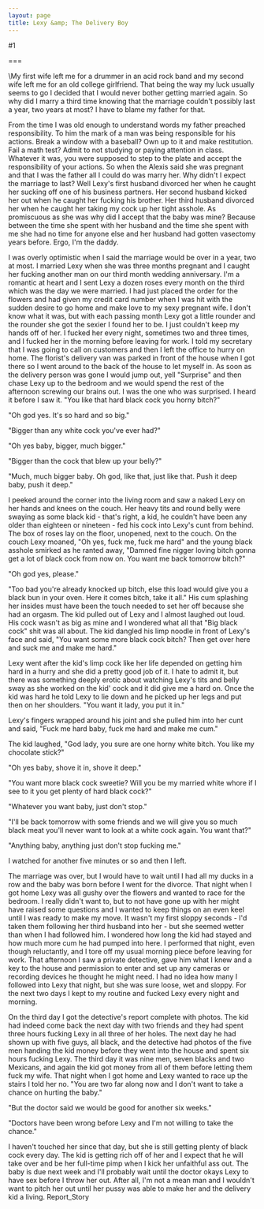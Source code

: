 ```yaml
---
layout: page
title: Lexy &amp; The Delivery Boy
---
```

#1 

===

\My first wife left me for a drummer in an acid rock band and my second wife left me for an old college girlfriend. That being the way my luck usually seems to go I decided that I would never bother getting married again. So why did I marry a third time knowing that the marriage couldn't possibly last a year, two years at most? I have to blame my father for that. 

From the time I was old enough to understand words my father preached responsibility. To him the mark of a man was being responsible for his actions. Break a window with a baseball? Own up to it and make restitution. Fail a math test? Admit to not studying or paying attention in class. Whatever it was, you were supposed to step to the plate and accept the responsibility of your actions. So when the Alexis said she was pregnant and that I was the father all I could do was marry her. Why didn't I expect the marriage to last? Well Lexy's first husband divorced her when he caught her sucking off one of his business partners. Her second husband kicked her out when he caught her fucking his brother. Her third husband divorced her when he caught her taking my cock up her tight asshole. As promiscuous as she was why did I accept that the baby was mine? Because between the time she spent with her husband and the time she spent with me she had no time for anyone else and her husband had gotten vasectomy years before. Ergo, I'm the daddy. 

I was overly optimistic when I said the marriage would be over in a year, two at most. I married Lexy when she was three months pregnant and I caught her fucking another man on our third month wedding anniversary. I'm a romantic at heart and I sent Lexy a dozen roses every month on the third which was the day we were married. I had just placed the order for the flowers and had given my credit card number when I was hit with the sudden desire to go home and make love to my sexy pregnant wife. I don't know what it was, but with each passing month Lexy got a little rounder and the rounder she got the sexier I found her to be. I just couldn't keep my hands off of her. I fucked her every night, sometimes two and three times, and I fucked her in the morning before leaving for work. I told my secretary that I was going to call on customers and then I left the office to hurry on home. The florist's delivery van was parked in front of the house when I got there so I went around to the back of the house to let myself in. As soon as the delivery person was gone I would jump out, yell "Surprise" and then chase Lexy up to the bedroom and we would spend the rest of the afternoon screwing our brains out. I was the one who was surprised. I heard it before I saw it. "You like that hard black cock you horny bitch?" 

"Oh god yes. It's so hard and so big." 

"Bigger than any white cock you've ever had?" 

"Oh yes baby, bigger, much bigger." 

"Bigger than the cock that blew up your belly?" 

"Much, much bigger baby. Oh god, like that, just like that. Push it deep baby, push it deep." 

I peeked around the corner into the living room and saw a naked Lexy on her hands and knees on the couch. Her heavy tits and round belly were swaying as some black kid - that's right, a kid, he couldn't have been any older than eighteen or nineteen - fed his cock into Lexy's cunt from behind. The box of roses lay on the floor, unopened, next to the couch. On the couch Lexy moaned, "Oh yes, fuck me, fuck me hard" and the young black asshole smirked as he ranted away, "Damned fine nigger loving bitch gonna get a lot of black cock from now on. You want me back tomorrow bitch?" 

"Oh god yes, please." 

"Too bad you're already knocked up bitch, else this load would give you a black bun in your oven. Here it comes bitch, take it all." His cum splashing her insides must have been the touch needed to set her off because she had an orgasm. The kid pulled out of Lexy and I almost laughed out loud. His cock wasn't as big as mine and I wondered what all that "Big black cock" shit was all about. The kid dangled his limp noodle in front of Lexy's face and said, "You want some more black cock bitch? Then get over here and suck me and make me hard." 

Lexy went after the kid's limp cock like her life depended on getting him hard in a hurry and she did a pretty good job of it. I hate to admit it, but there was something deeply erotic about watching Lexy's tits and belly sway as she worked on the kid' cock and it did give me a hard on. Once the kid was hard he told Lexy to lie down and he picked up her legs and put then on her shoulders. "You want it lady, you put it in." 

Lexy's fingers wrapped around his joint and she pulled him into her cunt and said, "Fuck me hard baby, fuck me hard and make me cum." 

The kid laughed, "God lady, you sure are one horny white bitch. You like my chocolate stick?" 

"Oh yes baby, shove it in, shove it deep." 

"You want more black cock sweetie? Will you be my married white whore if I see to it you get plenty of hard black cock?" 

"Whatever you want baby, just don't stop." 

"I'll be back tomorrow with some friends and we will give you so much black meat you'll never want to look at a white cock again. You want that?" 

"Anything baby, anything just don't stop fucking me." 

I watched for another five minutes or so and then I left. 

The marriage was over, but I would have to wait until I had all my ducks in a row and the baby was born before I went for the divorce. That night when I got home Lexy was all gushy over the flowers and wanted to race for the bedroom. I really didn't want to, but to not have gone up with her might have raised some questions and I wanted to keep things on an even keel until I was ready to make my move. It wasn't my first sloppy seconds - I'd taken them following her third husband into her - but she seemed wetter than when I had followed him. I wondered how long the kid had stayed and how much more cum he had pumped into here. I performed that night, even though reluctantly, and I tore off my usual morning piece before leaving for work. That afternoon I saw a private detective, gave him what I knew and a key to the house and permission to enter and set up any cameras or recording devices he thought he might need. I had no idea how many I followed into Lexy that night, but she was sure loose, wet and sloppy. For the next two days I kept to my routine and fucked Lexy every night and morning. 

On the third day I got the detective's report complete with photos. The kid had indeed come back the next day with two friends and they had spent three hours fucking Lexy in all three of her holes. The next day he had shown up with five guys, all black, and the detective had photos of the five men handing the kid money before they went into the house and spent six hours fucking Lexy. The third day it was nine men, seven blacks and two Mexicans, and again the kid got money from all of them before letting them fuck my wife. That night when I got home and Lexy wanted to race up the stairs I told her no. "You are two far along now and I don't want to take a chance on hurting the baby." 

"But the doctor said we would be good for another six weeks." 

"Doctors have been wrong before Lexy and I'm not willing to take the chance." 

I haven't touched her since that day, but she is still getting plenty of black cock every day. The kid is getting rich off of her and I expect that he will take over and be her full-time pimp when I kick her unfaithful ass out. The baby is due next week and I'll probably wait until the doctor okays Lexy to have sex before I throw her out. After all, I'm not a mean man and I wouldn't want to pitch her out until her pussy was able to make her and the delivery kid a living. Report_Story 
